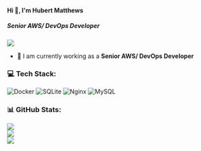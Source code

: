 #### Hi 👋, I'm Hubert Matthews
##### **Senior AWS/ DevOps Developer**

[![](https://visitcount.itsvg.in/api?id=matthewshubert916&icon=0&color=9)](https://visitcount.itsvg.in)

- 🔭 I am currently working as a **Senior AWS/ DevOps Developer**

### 💻 Tech Stack:
![Docker](https://img.shields.io/badge/docker-%230db7ed.svg?style=flat&logo=docker&logoColor=white) ![SQLite](https://img.shields.io/badge/sqlite-%2307405e.svg?style=flat&logo=sqlite&logoColor=white) ![Nginx](https://img.shields.io/badge/nginx-%23009639.svg?style=flat&logo=nginx&logoColor=white) ![MySQL](https://img.shields.io/badge/mysql-%2300f.svg?style=flat&logo=mysql&logoColor=white)


### 📊 GitHub Stats:
![](https://github-readme-stats.vercel.app/api?username=matthewshubert916&theme=radical&hide_border=false&include_all_commits=false&count_private=false)<br/>
![](https://github-readme-streak-stats.herokuapp.com/?user=matthewshubert916&theme=radical&hide_border=false)<br/>
![](https://github-readme-stats.vercel.app/api/top-langs/?username=matthewshubert916&theme=radical&hide_border=false&include_all_commits=false&count_private=false&layout=compact)
